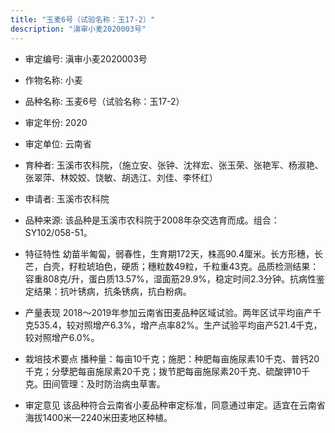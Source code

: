 ```yaml
---
title: "玉麦6号（试验名称：玉17-2）"
description: "滇审小麦2020003号"
---
```

* 审定编号:  滇审小麦2020003号

*  作物名称:  小麦

*  品种名称:  玉麦6号（试验名称：玉17-2）

*  审定年份:  2020

*  审定单位:  云南省

* 育种者:  玉溪市农科院，（施立安、张钟、沈祥宏、张玉荣、张艳军、杨淑艳、张翠萍、林姣姣、饶敏、胡选江、刘佳、李怀红）

*  申请者:  玉溪市农科院

*  品种来源:  该品种是玉溪市农科院于2008年杂交选育而成。组合：SY102/058-51。

*  特征特性
幼苗半匍匐，弱春性，生育期172天，株高90.4厘米。长方形穗，长芒，白壳，籽粒琥珀色，硬质；穗粒数49粒，千粒重43克。品质检测结果：容重808克/升，蛋白质13.57%，湿面筋29.9%，稳定时间2.3分钟。抗病性鉴定结果：抗叶锈病，抗条锈病，抗白粉病。

*  产量表现
2018～2019年参加云南省田麦品种区域试验。两年区试平均亩产千克535.4，较对照增产6.3%，增产点率82%。生产试验平均亩产521.4千克，较对照增产6.0%。

*  栽培技术要点
播种量：每亩10千克；施肥：种肥每亩施尿素10千克、普钙20千克；分孽肥每亩施尿素20千克；拨节肥每亩施尿素20千克、硫酸钾10千克。田间管理：及时防治病虫草害。

*  审定意见
该品种符合云南省小麦品种审定标准，同意通过审定。适宜在云南省海拔1400米—2240米田麦地区种植。
